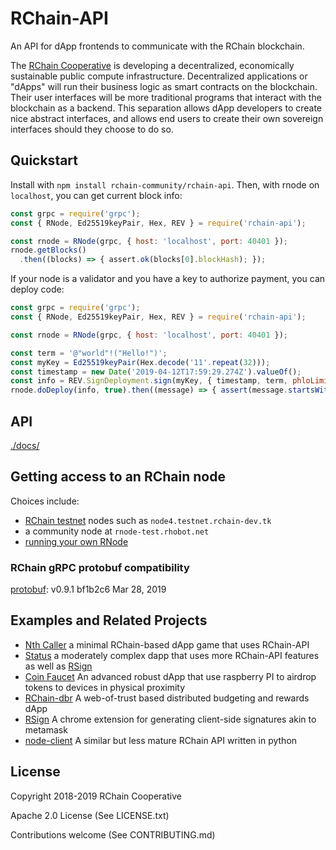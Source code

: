 # RChain-API

An API for dApp frontends to communicate with the RChain blockchain.

The [RChain Cooperative][1] is developing a decentralized, economically sustainable public compute infrastructure. Decentralized applications or "dApps" will run their business logic as smart contracts on the blockchain. Their user interfaces will be more traditional programs that interact with the blockchain as a backend. This separation allows dApp developers to create nice abstract interfaces, and allows end users to create their own sovereign interfaces should they choose to do so.

[1]: https://www.rchain.coop/


## Quickstart

Install with `npm install rchain-community/rchain-api`. Then, with
rnode on `localhost`, you can get current block info:


```js
const grpc = require('grpc');
const { RNode, Ed25519keyPair, Hex, REV } = require('rchain-api');

const rnode = RNode(grpc, { host: 'localhost', port: 40401 });
rnode.getBlocks()
  .then((blocks) => { assert.ok(blocks[0].blockHash); });
```

If your node is a validator and you have a key to authorize payment, you can deploy code:

```js
const grpc = require('grpc');
const { RNode, Ed25519keyPair, Hex, REV } = require('rchain-api');

const rnode = RNode(grpc, { host: 'localhost', port: 40401 });

const term = '@"world"!("Hello!")';
const myKey = Ed25519keyPair(Hex.decode('11'.repeat(32)));
const timestamp = new Date('2019-04-12T17:59:29.274Z').valueOf();
const info = REV.SignDeployment.sign(myKey, { timestamp, term, phloLimit: 10000, phloPrice: 1 });
rnode.doDeploy(info, true).then((message) => { assert(message.startsWith('Success')); });
```

## API

[./docs/](./docs/index.md)


## Getting access to an RChain node

Choices include:

  - [RChain testnet][testnet] nodes such as `node4.testnet.rchain-dev.tk`
  - a community node at `rnode-test.rhobot.net`
  - [running your own RNode][2]
  
[testnet]: https://rchain.atlassian.net/wiki/spaces/CORE/pages/678756429/RChain+public+testnet+information
[2]: https://rchain.atlassian.net/wiki/spaces/CORE/pages/428376065/User+guide+for+running+RNode


### RChain gRPC protobuf compatibility

[protobuf][proto]: v0.9.1 bf1b2c6 Mar 28, 2019

[proto]: https://github.com/rchain/rchain/tree/bf1b2c6c6662515403c0a429e8c9fa25edd64638/models/src/main/protobuf


## Examples and Related Projects
* [Nth Caller](https://github.com/JoshOrndorff/nth-caller-game) a minimal RChain-based dApp game that uses RChain-API
* [Status](https://github.com/JoshOrndorff/RChain-Status) a moderately complex dapp that uses more RChain-API features as well as [RSign](https://github.com/dckc/RSign)
* [Coin Faucet](https://github.com/BlockSpaces/coin-faucet/) An advanced robust dApp that use raspberry PI to airdrop tokens to devices in physical proximity
* [RChain-dbr](https://github.com/dckc/rchain-dbr) A web-of-trust based distributed budgeting and rewards dApp
* [RSign](https://github.com/dckc/RSign) A chrome extension for generating client-side signatures akin to metamask
* [node-client](https://github.com/rchain/rchain/tree/dev/node-client) A similar but less mature RChain API written in python


## License
Copyright 2018-2019 RChain Cooperative

Apache 2.0 License (See LICENSE.txt)

Contributions welcome (See CONTRIBUTING.md)
